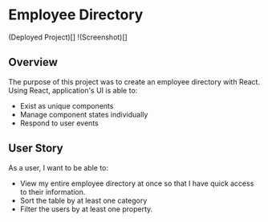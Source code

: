 # Employee Directory

(Deployed Project)[]
!(Screenshot)[]

## Overview

The purpose of this project was to create an employee directory with React. Using React, application's UI is able to:

* Exist as unique components
* Manage component states individually 
* Respond to user events

## User Story

As a user, I want to be able to:

* View my entire employee directory at once so that I have quick access to their information.
* Sort the table by at least one category
* Filter the users by at least one property.